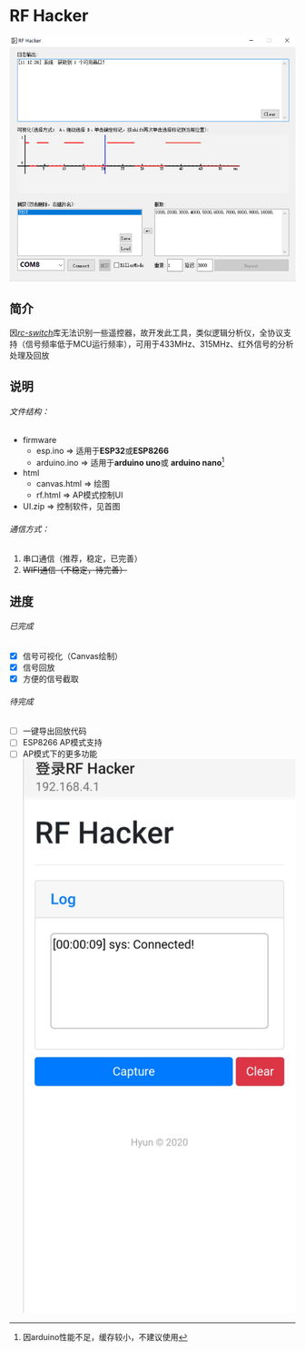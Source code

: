 # RF Hacker

![img](https://github.com/hyunsssssssss/RF_Hacker/blob/master/docs/rfhacker.gif)



## 简介

因[*rc-switch*](https://github.com/sui77/rc-switch)库无法识别一些遥控器，故开发此工具，类似逻辑分析仪，全协议支持（信号频率低于MCU运行频率），可用于433MHz、315MHz、红外信号的分析处理及回放



## 说明

###### 文件结构：

* firmware
  * esp.ino => 适用于**ESP32**或**ESP8266**
  * arduino.ino => 适用于**arduino uno**或 **arduino nano**[^1]
* html
  * canvas.html => 绘图
  * rf.html => AP模式控制UI
* UI.zip => 控制软件，见首图

[^1]: 因arduino性能不足，缓存较小，不建议使用



###### 通信方式：

1. 串口通信（推荐，稳定，已完善）
2. ~~WIFI通信（不稳定，待完善）~~



## 进度

###### 已完成

+ [x] 信号可视化（Canvas绘制）
+ [x] 信号回放
+ [x] 方便的信号截取

###### 待完成

+ [ ] 一键导出回放代码
+ [ ] ESP8266 AP模式支持
+ [ ] AP模式下的更多功能![img](https://github.com/hyunsssssssss/RF_Hacker/blob/master/docs/rfhacker_web.jpg)
